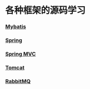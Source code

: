 # 各种框架的源码学习
### [Mybatis](https://github.com/YangGuang19/framework-learning/blob/master/mybatis-learning/Mybatis.md)

### [Spring](https://github.com/YangGuang19/framework-learning/blob/master/spring-learning/Spring.md)

### [Spring MVC](https://github.com/YangGuang19/framework-learning/blob/master/springmvc-learning/SpringMVC.md)

### [Tomcat](https://github.com/YangGuang19/framework-learning/blob/master/tomcat-9.0.30-source/Tomcat.md)

### [RabbitMQ](https://github.com/YangGuang19/framework-learning/blob/master/rabbitmq-learning/RabbitMQ.md)
